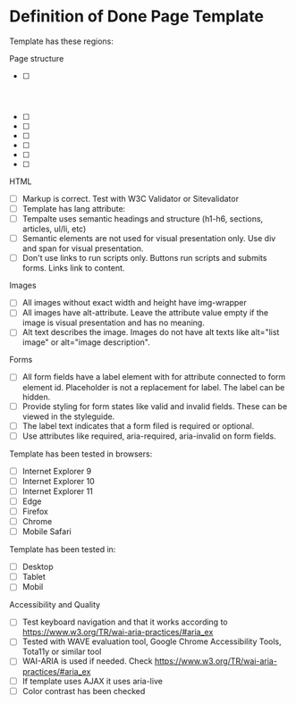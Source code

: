 # Definition of Done Page Template

Template has these regions:

Page structure

* [ ] <header role="banner"> 
* [ ] <nav role="navigation"> 
* [ ] <main role="main"> 
* [ ] <article role="article"> 
* [ ] <aside role="complementary"> 
* [ ] <footer role="contentinfo"> 
* [ ] <form role="search">

HTML

* [ ] Markup is correct. Test with W3C Validator or Sitevalidator
* [ ] Template has lang attribute: <html lang="en">
* [ ] Tempalte uses semantic headings and structure (h1-h6, sections, articles, ul/li, etc)
* [ ] Semantic elements are not used for visual presentation only. Use div and span for visual presentation.
* [ ] Don't use links to run scripts only. Buttons run scripts and submits forms. Links link to content.

Images

* [ ] All images without exact width and height have img-wrapper
* [ ] All images have alt-attribute. Leave the attribute value empty if the image is visual presentation and has no meaning.
* [ ] Alt text describes the image. Images do not have alt texts like alt="list image" or alt="image description".

Forms

* [ ] All form fields have a label element with for attribute connected to form element id. Placeholder is not a replacement for label. The label can be hidden.
* [ ] Provide styling for form states like valid and invalid fields. These can be viewed in the styleguide.
* [ ] The label text indicates that a form filed is required or optional.
* [ ] Use attributes like required, aria-required, aria-invalid on form fields.

Template has been tested in browsers:

* [ ] Internet Explorer 9
* [ ] Internet Explorer 10
* [ ] Internet Explorer 11
* [ ] Edge
* [ ] Firefox
* [ ] Chrome
* [ ] Mobile Safari

Template has been tested in: 

* [ ] Desktop
* [ ] Tablet
* [ ] Mobil

Accessibility and Quality

* [ ] Test keyboard navigation and that it works according to https://www.w3.org/TR/wai-aria-practices/#aria_ex
* [ ] Tested with WAVE evaluation tool, Google Chrome Accessibility Tools, Tota11y or similar tool
* [ ] WAI-ARIA is used if needed. Check https://www.w3.org/TR/wai-aria-practices/#aria_ex
* [ ] If template uses AJAX it uses aria-live
* [ ] Color contrast has been checked
